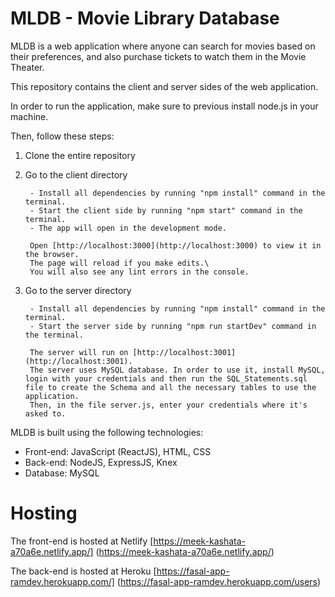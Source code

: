 <h1>MLDB - Movie Library Database</h1>

MLDB is a web application where anyone can search for movies based on their preferences, and also purchase tickets to watch them in the Movie Theater.

This repository contains the client and server sides of the web application.

In order to run the application, make sure to previous install node.js in your machine.

Then, follow these steps:

1.  Clone the entire repository
2.  Go to the client directory

         - Install all dependencies by running "npm install" command in the terminal.
         - Start the client side by running "npm start" command in the terminal.
         - The app will open in the development mode.

         Open [http://localhost:3000](http://localhost:3000) to view it in the browser.
         The page will reload if you make edits.\
         You will also see any lint errors in the console.

3.  Go to the server directory

         - Install all dependencies by running "npm install" command in the terminal.
         - Start the server side by running "npm run startDev" command in the terminal.

         The server will run on [http://localhost:3001](http://localhost:3001).
         The server uses MySQL database. In order to use it, install MySQL, login with your credentials and then run the SQL_Statements.sql file to create the Schema and all the necessary tables to use the application.
         Then, in the file server.js, enter your credentials where it's asked to.

MLDB is built using the following technologies:

- Front-end: JavaScript (ReactJS), HTML, CSS
- Back-end: NodeJS, ExpressJS, Knex
- Database: MySQL

# Hosting
The front-end is hosted at Netlify [https://meek-kashata-a70a6e.netlify.app/] (https://meek-kashata-a70a6e.netlify.app/)

The back-end is hosted at Heroku [https://fasal-app-ramdev.herokuapp.com/] (https://fasal-app-ramdev.herokuapp.com/users)


